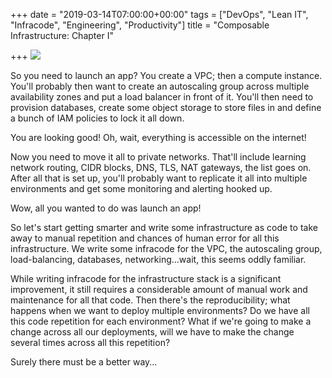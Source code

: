 +++
date = "2019-03-14T07:00:00+00:00"
tags = ["DevOps", "Lean IT", "Infracode", "Engineering", "Productivity"]
title = "Composable Infrastructure: Chapter I"

+++
![](/uploads/board-2440249_1280.jpg)

So you need to launch an app? You create a VPC; then a compute instance. You'll probably then want to create an autoscaling group across multiple availability zones and put a load balancer in front of it. You'll then need to provision databases, create some object storage to store files in and define a bunch of IAM policies to lock it all down.

You are looking good! Oh, wait, everything is accessible on the internet!

Now you need to move it all to private networks. That'll include learning network routing, CIDR blocks, DNS, TLS, NAT gateways, the list goes on. After all that is set up, you'll probably want to replicate it all into multiple environments and get some monitoring and alerting hooked up.

Wow, all you wanted to do was launch an app!

So let's start getting smarter and write some infrastructure as code to take away to manual repetition and chances of human error for all this infrastructure. We write some infracode for the VPC, the autoscaling group, load-balancing, databases, networking...wait, this seems oddly familiar.

While writing infracode for the infrastructure stack is a significant improvement, it still requires a considerable amount of manual work and maintenance for all that code. Then there's the reproducibility; what happens when we want to deploy multiple environments? Do we have all this code repetition for each environment? What if we're going to make a change across all our deployments, will we have to make the change several times across all this repetition?

Surely there must be a better way...